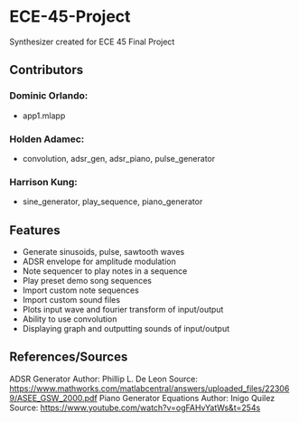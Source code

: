 # ECE-45-Project

Synthesizer created for ECE 45 Final Project

## Contributors

### Dominic Orlando:
- app1.mlapp
### Holden Adamec:
- convolution, adsr_gen, adsr_piano, pulse_generator
### Harrison Kung:
- sine_generator, play_sequence, piano_generator

## Features

- Generate sinusoids, pulse, sawtooth waves
- ADSR envelope for amplitude modulation
- Note sequencer to play notes in a sequence 
- Play preset demo song sequences
- Import custom note sequences
- Import custom sound files
- Plots input wave and fourier transform of input/output
- Ability to use convolution
- Displaying graph and outputting sounds of input/output

## References/Sources

ADSR Generator
Author: Phillip L. De Leon
Source: https://www.mathworks.com/matlabcentral/answers/uploaded_files/223069/ASEE_GSW_2000.pdf
Piano Generator Equations
Author: Inigo Quilez
Source: https://www.youtube.com/watch?v=ogFAHvYatWs&t=254s
